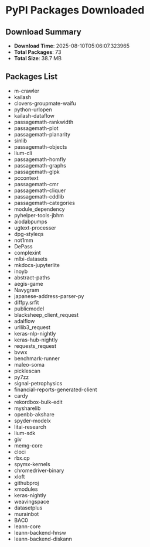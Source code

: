 # PyPI Packages Downloaded

## Download Summary
- **Download Time**: 2025-08-10T05:06:07.323965
- **Total Packages**: 73
- **Total Size**: 38.7 MB

## Packages List
- m-crawler
- kailash
- clovers-groupmate-waifu
- python-urlopen
- kailash-dataflow
- passagemath-rankwidth
- passagemath-plot
- passagemath-planarity
- sinlib
- passagemath-objects
- lium-cli
- passagemath-homfly
- passagemath-graphs
- passagemath-glpk
- pccontext
- passagemath-cmr
- passagemath-cliquer
- passagemath-cddlib
- passagemath-categories
- module_dependency
- pyhelper-tools-jbhm
- aiodabpumps
- ugtext-processer
- dpg-styleqs
- not1mm
- DePass
- complexint
- mlbi-datasets
- mkdocs-jupyterlite
- inoyb
- abstract-paths
- aegis-game
- Navygram
- japanese-address-parser-py
- diffpy.srfit
- publicmodel
- blacksheep_client_request
- adalflow
- urllib3_request
- keras-nlp-nightly
- keras-hub-nightly
- requests_request
- bvwx
- benchmark-runner
- maleo-soma
- picklescan
- py7zz
- signal-petrophysics
- financial-reports-generated-client
- cardy
- rekordbox-bulk-edit
- mysharelib
- openbb-akshare
- spyder-modelx
- litai-research
- lium-sdk
- giv
- memg-core
- cloci
- rbx.cp
- spymx-kernels
- chromedriver-binary
- xloft
- githubproj
- xmodules
- keras-nightly
- weavingspace
- datasetplus
- murainbot
- BAC0
- leann-core
- leann-backend-hnsw
- leann-backend-diskann

